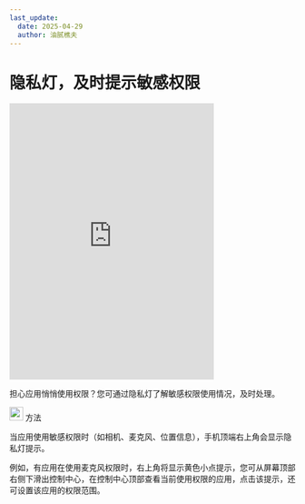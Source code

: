 ```yaml
---
last_update:
  date: 2025-04-29
  author: 油腻樵夫
---
```


# 隐私灯，及时提示敏感权限

<iframe src="https://tips-p01-drcn.dbankcdn.cn/MODEL/EMUI/C00B030/resource/card/202511061evfpV/zh-cn/image/video/20005759_f002_PermissionLight.mp4#toolbar=0" scrolling="no" border="0" frameborder="no" framespacing="0" allowfullscreen="true" width="360" height="486"> </iframe>


担心应用悄悄使用权限？您可通过隐私灯了解敏感权限使用情况，及时处理。

<img src="https://tips-p01-drcn.dbankcdn.cn/MODEL/EMUI/C00B030/resource/card/202503041becsx/zh-cn/image/common/buttons/fig_method.png" width="24" height="24"/> 方法

当应用使用敏感权限时（如相机、麦克风、位置信息），手机顶端右上角会显示隐私灯提示。

例如，有应用在使用麦克风权限时，右上角将显示黄色小点提示，您可从屏幕顶部右侧下滑出控制中心，在控制中心顶部查看当前使用权限的应用，点击该提示，还可设置该应用的权限范围。


